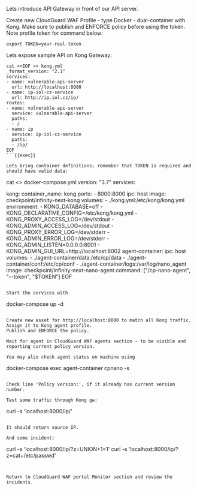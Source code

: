 Lets introduce API Gateway in front of our API server.

Create new CloudGuard WAF Profile - type Docker - dual-container with Kong.
Make sure to publish and ENFORCE policy before using the token.
Note profile token for command below:

```
export TOKEN=your-real-token
```

Lets expose sample API on Kong Gateway:
```
cat <<EOF >> kong.yml
_format_version: "2.1"
services:
- name: vulnerable-api-server
  url: http://localhost:8080
- name: ip-iol-cz-service
  url: http://ip.iol.cz/ip/
routes:
- name: vulnerable-api-server
  service: vulnerable-api-server
  paths:
  - /
- name: ip
  service: ip-iol-cz-service
  paths:
  - /ip/
EOF
```{{exec}} 

Lets bring container definitions; remember that TOKEN is required and should have valid data:
```
cat <<EOF >> docker-compose.yml
version: "3.7"
services:

  kong:
    container_name: kong
    ports:
      - 8000:8000
    ipc: host
    image: checkpoint/infinity-next-kong
    volumes:
      - ./kong.yml:/etc/kong/kong.yml
    environment:
      - KONG_DATABASE=off
      - KONG_DECLARATIVE_CONFIG=/etc/kong/kong.yml
      - KONG_PROXY_ACCESS_LOG=/dev/stdout
      - KONG_ADMIN_ACCESS_LOG=/dev/stdout
      - KONG_PROXY_ERROR_LOG=/dev/stderr
      - KONG_ADMIN_ERROR_LOG=/dev/stderr
      - KONG_ADMIN_LISTEN=0.0.0.0:8001
      - KONG_ADMIN_GUI_URL=http://localhost:8002
  agent-container:
    ipc: host
    volumes:
      - ./agent-container/data:/etc/cp/data
      - ./agent-container/conf:/etc/cp/conf
      - ./agent-container/logs:/var/log/nano_agent
    image: checkpoint/infinity-next-nano-agent
    command: ["/cp-nano-agent", "--token", "$TOKEN"]
EOF
```{{exec}} 

Start the services with
```
docker-compose up -d
```{{exec}} 

Create new asset for http://localhost:8000 to match all Kong traffic. Assign it to Kong agent profile.
Publish and ENFORCE the policy.

Wait for agent in CloudGuard WAF agents section - to be visible and reporting current policy version.

You may also check agent status on machine using
```
docker-compose exec agent-container cpnano -s
```{{exec}} 

Check line 'Policy version:', if it already has current version number.

Test some traffic through Kong gw:
```
curl -s 'localhost:8000/ip/'
```{{exec}} 

It should return source IP.

And some incident:
```
curl -s 'localhost:8000/ip/?z=UNION+1=1'
curl -s 'localhost:8000/ip/?z=cat+/etc/passwd'
```{{exec}} 


Return to CloudGuard WAF portal Monitor section and review the incidents.